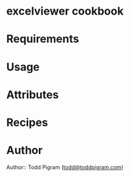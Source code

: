 # excelviewer cookbook

# Requirements

# Usage

# Attributes

# Recipes

# Author

Author:: Todd Pigram (<todd@toddpigram.com>)
